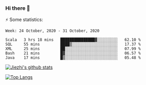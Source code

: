 ### Hi there 👋

⚡ Some statistics:

<!--START_SECTION:waka-->
```text
Week: 24 October, 2020 - 31 October, 2020

Scala   3 hrs 18 mins   ███████████████▓░░░░░░░░░   62.10 % 
SQL     55 mins         ████▒░░░░░░░░░░░░░░░░░░░░   17.37 % 
XML     25 mins         ██░░░░░░░░░░░░░░░░░░░░░░░   07.99 % 
Bash    21 mins         █▓░░░░░░░░░░░░░░░░░░░░░░░   06.57 % 
Java    17 mins         █▒░░░░░░░░░░░░░░░░░░░░░░░   05.48 % 
```
<!--END_SECTION:waka-->

[![Jiezhi's github stats](https://github-readme-stats.vercel.app/api?username=Jiezhi&show_icons=true)](https://github.com/Jiezhi/github-readme-stats)

[![Top Langs](https://github-readme-stats.vercel.app/api/top-langs/?username=Jiezhi&hide=javascript,html)](https://github.com/Jiezhi/github-readme-stats)
<!--
**Jiezhi/Jiezhi** is a ✨ _special_ ✨ repository because its `README.md` (this file) appears on your GitHub profile.

Here are some ideas to get you started:

- 🔭 I’m currently working on ...
- 🌱 I’m currently learning ...
- 👯 I’m looking to collaborate on ...
- 🤔 I’m looking for help with ...
- 💬 Ask me about ...
- 📫 How to reach me: ...
- 😄 Pronouns: ...
- ⚡ Fun fact: ...
-->


